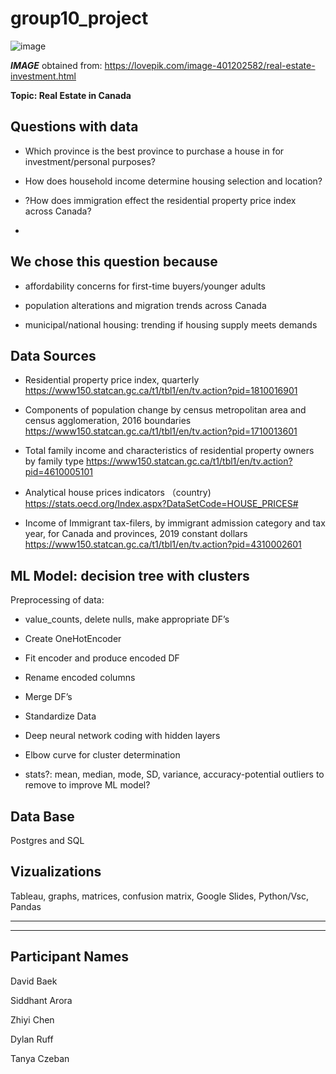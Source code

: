 # group10_project

![image](https://user-images.githubusercontent.com/90135381/158727737-2db68a11-9ee9-40e7-986e-71c8bb8369c7.png)





***IMAGE*** obtained from: https://lovepik.com/image-401202582/real-estate-investment.html


 **Topic: Real Estate in Canada**

## **Questions with data**
- Which province is the best province to purchase a house in for investment/personal purposes?

- How does household income determine housing selection and location?

- ?How does immigration effect the residential property price index across Canada?
- 
## **We chose this question because**

- affordability concerns for first-time buyers/younger adults

- population alterations and migration trends across Canada

- municipal/national housing: trending if housing supply meets demands


## **Data Sources**

- Residential property price index, quarterly 
https://www150.statcan.gc.ca/t1/tbl1/en/tv.action?pid=1810016901

- Components of population change by census metropolitan area and census agglomeration, 2016 boundaries https://www150.statcan.gc.ca/t1/tbl1/en/tv.action?pid=1710013601

- Total family income and characteristics of residential property owners by family type
https://www150.statcan.gc.ca/t1/tbl1/en/tv.action?pid=4610005101

- Analytical house prices indicators （country)
https://stats.oecd.org/Index.aspx?DataSetCode=HOUSE_PRICES#

- Income of Immigrant tax-filers, by immigrant admission category and tax year, for Canada and provinces, 2019 constant dollars
https://www150.statcan.gc.ca/t1/tbl1/en/tv.action?pid=4310002601


## **ML Model: decision tree with clusters**

Preprocessing of data:  

- value_counts, delete nulls, make appropriate DF’s

- Create OneHotEncoder

- Fit encoder and produce encoded DF

- Rename encoded columns

- Merge DF’s

- Standardize Data

- Deep neural network coding with hidden layers

- Elbow curve for cluster determination

- stats?: mean, median, mode, SD, variance, accuracy-potential outliers to remove to improve ML model?


## **Data Base**
Postgres and SQL


## **Vizualizations** 
Tableau, graphs, matrices, confusion matrix, Google Slides, Python/Vsc, Pandas

________________
________________



## **Participant Names**

David Baek

Siddhant Arora

Zhiyi Chen

Dylan Ruff

Tanya Czeban

